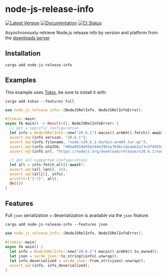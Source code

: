 # node-js-release-info

[![Latest Version](https://img.shields.io/crates/v/node-js-release-info.svg)](https://crates.io/crates/node-js-release-info)
[![Documentation](https://docs.rs/node-js-release-info/badge.svg)](https://docs.rs/node-js-release-info)
[![CI Status](https://github.com/busticated/rusty/actions/workflows/ci.yaml/badge.svg?branch=main)](https://github.com/busticated/rusty/actions)

Asynchronously retrieve Node.js release info by version and platform from the [downloads server](https://nodejs.org/download/release/)

## Installation

```shell
cargo add node-js-release-info
```

## Examples

This example uses [Tokio](https://tokio.rs), be sure to install it with:

```shell
cargo add tokio --features full
```

```rust
use node_js_release_info::{NodeJSRelInfo, NodeJSRelInfoError};

#[tokio::main]
async fn main() -> Result<(), NodeJSRelInfoError> {
  // get a specific configuration
  let info = NodeJSRelInfo::new("20.6.1").macos().arm64().fetch().await?;
  assert_eq!(info.version, "20.6.1");
  assert_eq!(info.filename, "node-v20.6.1-darwin-arm64.tar.gz");
  assert_eq!(info.sha256, "d8ba8018d45b294429b1a7646ccbeaeb2af3cdf45b5c91dabbd93e2a2035cb46");
  assert_eq!(info.url, "https://nodejs.org/download/release/v20.6.1/node-v20.6.1-darwin-arm64.tar.gz");

  // get all supported configurations
  let all = info.fetch_all().await?;
  assert_eq!(all.len(), 24);
  assert_eq!(all[2], info);
  println!("{:?}", all);
  Ok(())
}
```

## Features

Full `json` serialization + deserialization is available via the `json` feature.

```shell
cargo add node-js-release-info --features json
```

```rust
use node_js_release_info::{NodeJSRelInfo, NodeJSRelInfoError};

#[tokio::main]
async fn main() {
  let info = NodeJSRelInfo::new("20.6.1").macos().arm64().to_owned();
  let json = serde_json::to_string(&info).unwrap();
  let info_deserialized = serde_json::from_str(&json).unwrap();
  assert_eq!(info, info_deserialized);
}
```

